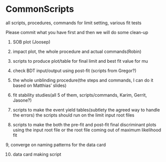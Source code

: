 # CommonScripts
all scripts, procedures, commands for limit setting, various fit tests

Please commit what you have first and then we will do some clean-up

1. SOB plot (Joosep)

2. impact plot, the whole procedure and actual commands(Robin)

3. scripts to produce plot/table for final limit and best fit value for mu

4. check BDT input/output using post-fit (scripts from Gregor?)

5. the whole unblinding procedure(the steps and commands, I can do it based on Matthias’ slides)

6. fit stability studies(all 5 of them, scripts/commands, Karim, Gerrit, Jasone?)

7. scripts to make the event yield tables(subtlety the agreed way to handle the errors) the scripts should run on the limit input root files

8. scripts to make the both the pre-fit and post-fit final discriminant plots using the input root file or the root file coming out of maximum likelihood fit

9, converge on naming patterns for the data card

10. data card making script
